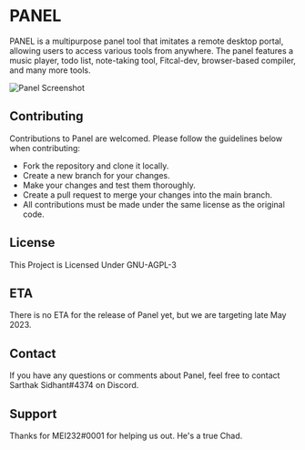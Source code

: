 # PANEL

PANEL is a multipurpose panel tool that imitates a remote desktop portal, allowing users to access various tools from anywhere. The panel features a music player, todo list, note-taking tool, Fitcal-dev, browser-based compiler, and many more tools.

![Panel Screenshot](https://cdn.discordapp.com/attachments/1091094354644443228/1098686457197121556/image-3.png)

## Contributing
Contributions to Panel are welcomed. Please follow the guidelines below when contributing:
- Fork the repository and clone it locally.
- Create a new branch for your changes.
- Make your changes and test them thoroughly.
- Create a pull request to merge your changes into the main branch.
- All contributions must be made under the same license as the original code.

## License
This Project is Licensed Under GNU-AGPL-3

## ETA
There is no ETA for the release of Panel yet, but we are targeting late May 2023.

## Contact
If you have any questions or comments about Panel, feel free to contact Sarthak Sidhant#4374 on Discord.

## Support 
Thanks for MEI232#0001 for helping us out. He's a true Chad.
